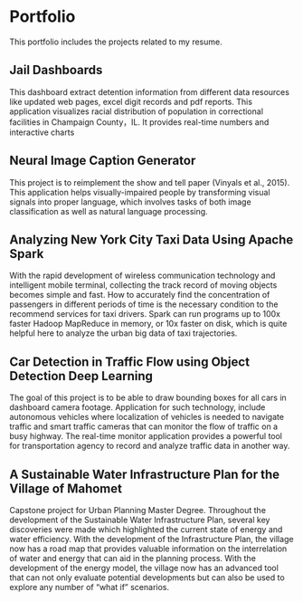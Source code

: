 # Portfolio
This portfolio includes the projects related to my resume.
## Jail Dashboards
This dashboard extract detention information from different data resources like updated web pages, excel digit records and pdf reports. This application visualizes racial distribution of population in correctional facilities in Champaign County，IL. It provides real-time numbers and interactive charts
## Neural Image Caption Generator
This project is to reimplement the show and tell paper (Vinyals et al., 2015). This application helps visually-impaired people by transforming visual signals into proper language, which involves tasks of both image classification as well as natural language processing.
## Analyzing New York City Taxi Data Using Apache Spark
With the rapid development of wireless communication technology and intelligent mobile terminal, collecting the track record of moving objects becomes simple and fast. How to accurately find the concentration of passengers in different periods of time is the necessary condition to the recommend services for taxi drivers. Spark can run programs up to 100x faster Hadoop MapReduce in memory, or 10x faster on disk, which is quite helpful here to analyze the urban big data of taxi trajectories. 
## Car Detection in Traffic Flow using Object Detection Deep Learning
The goal of this project is to be able to draw bounding boxes for all cars in dashboard camera footage. Application for such technology, include autonomous vehicles where localization of vehicles is needed to navigate traffic and smart traffic cameras that can monitor the flow of traffic on a busy highway. The real-time monitor application provides a powerful tool for transportation agency to record and analyze traffic data in another way.
## A Sustainable Water Infrastructure Plan for the Village of Mahomet
Capstone project for Urban Planning Master Degree. Throughout the development of the Sustainable Water Infrastructure Plan, several key discoveries were made which highlighted the current state of energy and water efficiency. With the development of the Infrastructure Plan, the village now has a road map that provides valuable information on the interrelation of water and energy that can aid in the planning process. With the development of the energy model, the village now has an advanced tool that can not only evaluate potential developments but can also be used to explore any number of “what if” scenarios.

